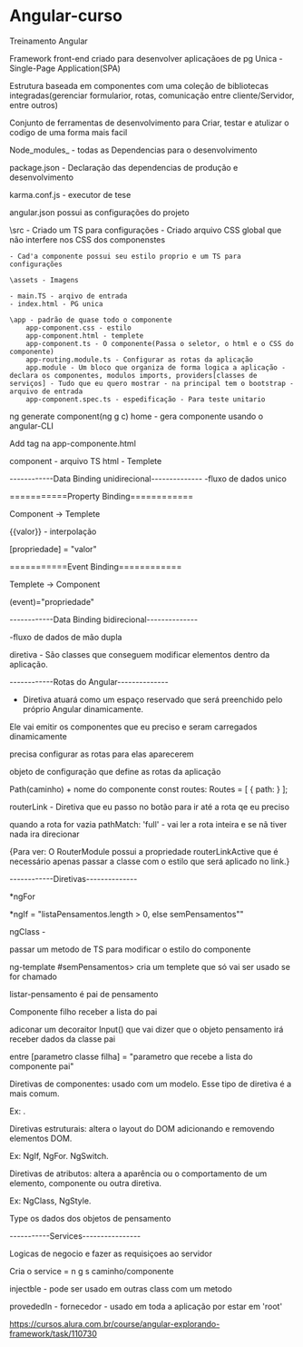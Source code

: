 # Angular-curso
Treinamento Angular

Framework front-end criado para desenvolver aplicaçãoes de pg Unica - Single-Page Application(SPA)

Estrutura baseada em componentes com uma coleção de bibliotecas integradas(gerenciar formularior, rotas, comunicação entre cliente/Servidor, entre outros)

Conjunto de ferramentas de desenvolvimento para Criar, testar e atulizar o codigo de uma forma mais facil

Node_modules_ - todas as Dependencias para o desenvolvimento 

package.json - Declaração das dependencias de produção e desenvolvimento

karma.conf.js - executor de tese 

angular.json possui as configurações do projeto 

\src
    - Criado um TS para configurações
    - Criado arquivo CSS global que não interfere nos CSS dos componenstes

    - Cad'a componente possui seu estilo proprio e um TS para configurações

    \assets - Imagens 

    - main.TS - arqivo de entrada 
    - index.html - PG unica

    \app - padrão de quase todo o componente
        app-component.css - estilo
        app-component.html - templete
        app-component.ts - O componente(Passa o seletor, o html e o CSS do componente)
        app-routing.module.ts - Configurar as rotas da aplicação
        app.module - Um bloco que organiza de forma logica a aplicação - declara os componentes, modulos imports, providers[classes de serviços] - Tudo que eu quero mostrar - na principal tem o bootstrap - arquivo de entrada
        app-component.spec.ts - espedificação - Para teste unitario


 ng generate component(ng g c) home - gera componente usando o angular-CLI

 Add tag na app-componente.html


 component - arquivo TS 
 html - Templete

------------Data Binding unidirecional--------------
-fluxo de dados unico

===========Property Binding============

Component -> Templete 

{{valor}} - interpolação

[propriedade] = "valor"

===========Event Binding============

Templete -> Component

(event)="propriedade"

------------Data Binding bidirecional--------------

-fluxo de dados de mão dupla

diretiva - São classes que conseguem modificar elementos dentro da aplicação.

------------Rotas do Angular--------------

<router-outlet></router-outlet> 

- Diretiva atuará como um espaço reservado que será preenchido pelo próprio Angular dinamicamente.

Ele vai emitir os componentes que eu preciso e seram carregados dinamicamente

precisa configurar as rotas para elas aparecerem 

objeto de configuração que define as rotas da aplicação

Path(caminho) + nome do componente
const routes: Routes = [
  {
    path: 
  }
];

routerLink - Diretiva que eu passo no botão para ir até a rota qe eu preciso

quando a rota for vazia
pathMatch: 'full' - vai ler a rota inteira e se nã tiver nada ira direcionar 

{Para ver:
O RouterModule possui a propriedade routerLinkActive que é necessário apenas passar a classe com o estilo que será aplicado no link.}

------------Diretivas--------------

*ngFor

*ngIf = "listaPensamentos.length > 0, else semPensamentos""

ngClass - 

passar um metodo de TS para modificar o estilo do componente

ng-template #semPensamentos></ng-template>
cria um templete que só vai ser usado se for chamado

listar-pensamento é pai de pensamento

Componente filho receber a lista do pai

adiconar um decoraitor Input() que vai dizer que o objeto pensamento irá receber dados da classe pai

entre [parametro classe filha] = "parametro que recebe a lista do componente pai"


Diretivas de componentes: usado com um modelo. Esse tipo de diretiva é a mais comum.

Ex: <app-listarPensamentos>.

Diretivas estruturais: altera o layout do DOM adicionando e removendo elementos DOM.

Ex: NgIf, NgFor. NgSwitch.

Diretivas de atributos: altera a aparência ou o comportamento de um elemento, componente ou outra diretiva.

Ex: NgClass, NgStyle.

Type os dados dos objetos de pensamento 


-----------Services----------------

Logicas de negocio e fazer as requisiçoes ao servidor

Cria o service = n g s caminho/componente

injectble - pode ser usado em outras class com um metodo 

provededIn - fornecedor - usado em toda a aplicação por estar em 'root'



 https://cursos.alura.com.br/course/angular-explorando-framework/task/110730


